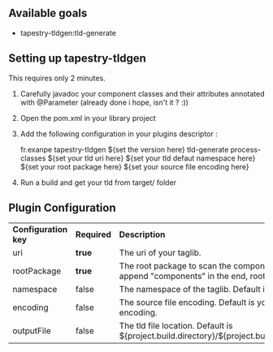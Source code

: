 
## Available goals

 * tapestry-tldgen:tld-generate


## Setting up tapestry-tldgen

This requires only 2 minutes.

 1. Carefully javadoc your component classes and their attributes annotated with @Parameter (already done i hope, isn't it ? :))
 2. Open the pom.xml in your library project
 3. Add the following configuration in your plugins descriptor :

      <plugin>
        <groupId>fr.exanpe</groupId>
        <artifactId>tapestry-tldgen</artifactId>
        <version>${set the version here}</version>
        <executions>
            <execution>
                <goals>
                    <goal>tld-generate</goal>
                </goals>
                <phase>process-classes</phase>
                <configuration>
                    <uri>${set your tld uri here}</uri>
                    <namespace>${set your tld defaut namespace here}</namespace>
                    <rootPackage>${set your root package here}</rootPackage>
                    <encoding>${set your source file encoding here}</encoding>
                </configuration>
            </execution>
        </executions>
      </plugin>    

 4. Run a build and get your tld from target/ folder
 
## Plugin Configuration

<table>
            <tr>
                <td>
                       <b>Configuration key     </b>
                </td>
                <td>
                       <b>Required   </b>
                </td>
                <td>
                       <b>Description</b>
                </td>
           </tr>
          <tr>
                <td>uri</td>
                <td><b>true</b></td>
                <td>The uri of your taglib. </td>
            </tr>
           <tr>
                <td>rootPackage</td>
                <td><b>true</b></td>
                <td>The root package to scan the components. Do not append "components" in the end, root only is required. </td>
            </tr>
            <tr>
                <td>namespace</td>
                <td>false</td>
                <td> The namespace of the taglib. Default is "t" . </td>
            </tr>
            <tr>
                <td>encoding</td>
                <td>false</td>
                <td>The source file encoding. Default is your plateform encoding. </td>
            </tr>
            <tr>
                <td>outputFile</td>
                <td>false</td>
                <td>The tld file location. Default is ${project.build.directory}/${project.build.finalName}.tld </td>
            </tr>
</table>

